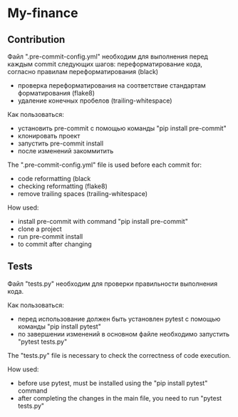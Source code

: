 # My-finance
## Contribution
Файл ".pre-commit-config.yml" необходим для выполнения перед каждым commit следующих шагов:
переформатирование кода, согласно правилам переформатирования (black)
- проверка переформатирования на соответствие стандартам форматирования (flake8)
- удаление конечных пробелов (trailing-whitespace)

Как пользоваться:
- установить pre-commit с помощью команды "pip install pre-commit"
- клонировать проект
- запустить pre-commit install
- после изменений закоммитить

The ".pre-commit-config.yml" file is used before each commit for:
- code reformatting (black
- checking reformatting (flake8)
- remove trailing spaces (trailing-whitespace)

How used:
- install pre-commit with command "pip install pre-commit"
- clone a project
- run pre-commit install
- to commit after changing
## Tests
Файл "tests.py" необходим для проверки правильности выполнения кода.

Как пользоваться:
- перед использование должен быть установлен pytest с помощью команды "pip install pytest"
- по завершении изменений в основном файле необходимо запустить "pytest tests.py"

The "tests.py" file is necessary to check the correctness of code execution.

How used:
- before use pytest, must be installed using the "pip install pytest" command
- after completing the changes in the main file, you need to run "pytest tests.py"